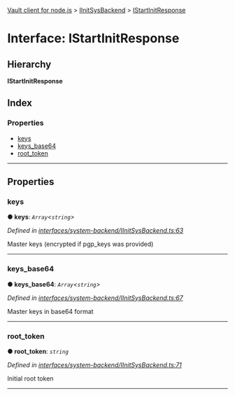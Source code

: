 [Vault client for node.js](../README.md) > [IInitSysBackend](../modules/iinitsysbackend.md) > [IStartInitResponse](../interfaces/iinitsysbackend.istartinitresponse.md)

# Interface: IStartInitResponse

## Hierarchy

**IStartInitResponse**

## Index

### Properties

* [keys](iinitsysbackend.istartinitresponse.md#keys)
* [keys_base64](iinitsysbackend.istartinitresponse.md#keys_base64)
* [root_token](iinitsysbackend.istartinitresponse.md#root_token)

---

## Properties

<a id="keys"></a>

###  keys

**● keys**: *`Array`<`string`>*

*Defined in [interfaces/system-backend/IInitSysBackend.ts:63](https://github.com/theogravity/vault-client/blob/38077d0/src/interfaces/system-backend/IInitSysBackend.ts#L63)*

Master keys (encrypted if pgp\_keys was provided)

___
<a id="keys_base64"></a>

###  keys_base64

**● keys_base64**: *`Array`<`string`>*

*Defined in [interfaces/system-backend/IInitSysBackend.ts:67](https://github.com/theogravity/vault-client/blob/38077d0/src/interfaces/system-backend/IInitSysBackend.ts#L67)*

Master keys in base64 format

___
<a id="root_token"></a>

###  root_token

**● root_token**: *`string`*

*Defined in [interfaces/system-backend/IInitSysBackend.ts:71](https://github.com/theogravity/vault-client/blob/38077d0/src/interfaces/system-backend/IInitSysBackend.ts#L71)*

Initial root token

___

